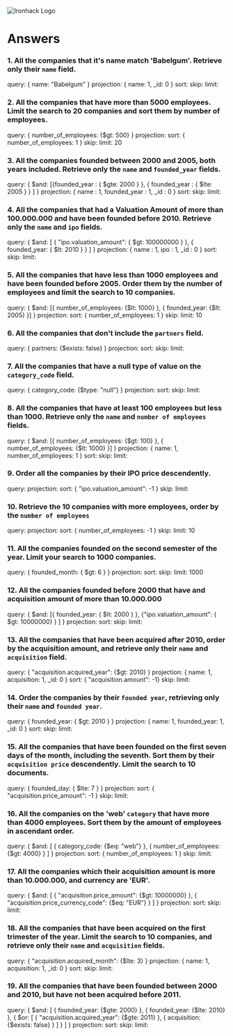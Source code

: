 ![Ironhack Logo](https://i.imgur.com/1QgrNNw.png)

# Answers

### 1. All the companies that it's name match 'Babelgum'. Retrieve only their `name` field.
query: { name: "Babelgum" }
projection: { name: 1, _id: 0 }
sort: 
skip: 
limit: 

### 2. All the companies that have more than 5000 employees. Limit the search to 20 companies and sort them by **number of employees**.
query: { number_of_employees: {$gt: 500} }
projection: 
sort: { number_of_employees: 1 }
skip: 
limit: 20

### 3. All the companies founded between 2000 and 2005, both years included. Retrieve only the `name` and `founded_year` fields.
query: { $and: [{founded_year : { $gte: 2000 } }, { founded_year : { $lte: 2005 } } ] }
projection: { name : 1, founded_year : 1, _id : 0 }
sort: 
skip: 
limit: 

### 4. All the companies that had a Valuation Amount of more than 100.000.000 and have been founded before 2010. Retrieve only the `name` and `ipo` fields.
query: { $and: [ { "ipo.valuation_amount": { $gt: 100000000 } }, { founded_year: { $lt: 2010 } } ] }
projection: { name : 1, ipo : 1, _id : 0 }
sort: 
skip: 
limit: 

### 5. All the companies that have less than 1000 employees and have been founded before 2005. Order them by the number of employees and limit the search to 10 companies.
query: { $and: [{ number_of_employees: {$lt: 1000} }, { founded_year: {$lt: 2005} }] }
projection: 
sort: { number_of_employees: 1 }
skip: 
limit: 10

### 6. All the companies that don't include the `partners` field.
query: { partners: {$exists: false} }
projection: 
sort: 
skip: 
limit: 

### 7. All the companies that have a null type of value on the `category_code` field.
query: { category_code: {$type: "null"} }
projection: 
sort: 
skip: 
limit: 

### 8. All the companies that have at least 100 employees but less than 1000. Retrieve only the `name` and `number of employees` fields.
query: { $and: [{ number_of_employees: {$gt: 100} }, { number_of_employees: {$lt: 1000} }] }
projection: { name: 1, number_of_employees: 1 }
sort: 
skip: 
limit: 

### 9. Order all the companies by their IPO price descendently.
query: 
projection: 
sort: { "ipo.valuation_amount": -1 }
skip: 
limit: 

### 10. Retrieve the 10 companies with more employees, order by the `number of employees`
query: 
projection: 
sort: { number_of_employees: -1 }
skip: 
limit: 10

### 11. All the companies founded on the second semester of the year. Limit your search to 1000 companies.
query: { founded_month: { $gt: 6 } }
projection: 
sort: 
skip: 
limit: 1000

### 12. All the companies founded before 2000 that have and acquisition amount of more than 10.000.000
query: { $and: [{ founded_year: { $lt: 2000 } }, {"ipo.valuation_amount": { $gt: 10000000} } ] }
projection: 
sort: 
skip: 
limit:

### 13. All the companies that have been acquired after 2010, order by the acquisition amount, and retrieve only their `name` and `acquisition` field.

query: { "acquisition.acquired_year": {$gt: 2010} }
projection: { name: 1, acquisition: 1, _id: 0 }
sort: { "acquisition.amount": -1} 
skip: 
limit:

### 14. Order the companies by their `founded year`, retrieving only their `name` and `founded year`.

query: { founded_year: { $gt: 2010 } }
projection: { name: 1, founded_year: 1, _id: 0 }
sort: 
skip: 
limit:

### 15. All the companies that have been founded on the first seven days of the month, including the seventh. Sort them by their `acquisition price` descendently. Limit the search to 10 documents.

query: { founded_day: { $lte: 7 } }
projection: 
sort: { "acquisition.price_amount": -1 }
skip: 
limit:

### 16. All the companies on the 'web' `category` that have more than 4000 employees. Sort them by the amount of employees in ascendant order.

query: { $and: [ { category_code: {$eq: "web"} }, { number_of_employees: {$gt: 4000} } ] }
projection: 
sort: { number_of_employees: 1 }
skip: 
limit:

### 17. All the companies which their acquisition amount is more than 10.000.000, and currency are 'EUR'.

query: { $and: [ { "acquisition.price_amount": {$gt: 10000000} }, { "acquisition.price_currency_code": {$eq: "EUR"} } ] }
projection: 
sort: 
skip: 
limit:

### 18. All the companies that have been acquired on the first trimester of the year. Limit the search to 10 companies, and retrieve only their `name` and `acquisition` fields.

query: { "acquisition.acquired_month": {$lte: 3} }
projection: { name: 1, acquisition: 1, _id: 0 }
sort: 
skip: 
limit:

### 19. All the companies that have been founded between 2000 and 2010, but have not been acquired before 2011.

query: { $and: [ { founded_year: {$gte: 2000} }, { founded_year: {$lte: 2010} }, { $or: [ { "acquisition.acquired_year": {$gte: 2011} }, { acquisition: {$exists: false} } ] } ] }
projection: 
sort: 
skip: 
limit:
